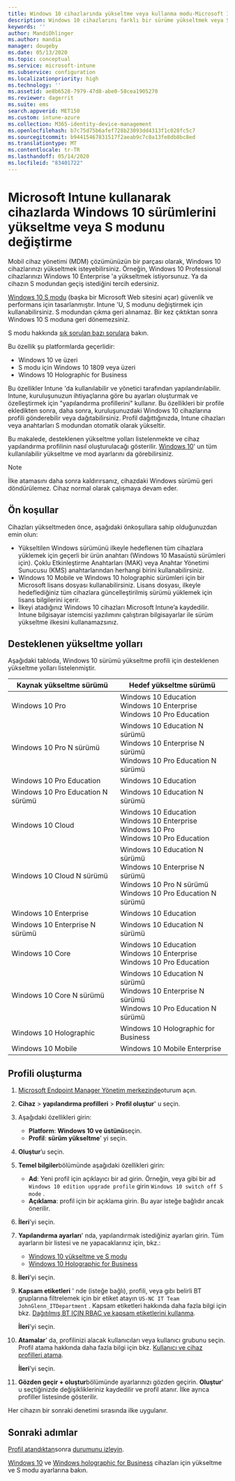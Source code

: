 ```yaml
---
title: Windows 10 cihazlarında yükseltme veya kullanma modu-Microsoft Intune-Azure | Microsoft Docs
description: Windows 10 cihazlarını farklı bir sürüme yükseltmek veya S moduna geçmek için Microsoft Intune kullanın. Yöneticiler, Windows 10 Professional 'ı Windows 10 Enterprise 'a yükseltmek için bir cihaz yapılandırma profili kullanabilir ve S modundan geçiş yapabilir. Windows 10 Pro, N sürümü, eğitim, bulut, kurumsal, Core, Holographic ve mobil için desteklenen yükseltme yollarına bakın.
keywords: ''
author: MandiOhlinger
ms.author: mandia
manager: dougeby
ms.date: 05/13/2020
ms.topic: conceptual
ms.service: microsoft-intune
ms.subservice: configuration
ms.localizationpriority: high
ms.technology: ''
ms.assetid: ae8b6528-7979-47d8-abe0-58cea1905270
ms.reviewer: dagerrit
ms.suite: ems
search.appverid: MET150
ms.custom: intune-azure
ms.collection: M365-identity-device-management
ms.openlocfilehash: b7c75d75b6afef728b23093dd4313f1c028fc5c7
ms.sourcegitcommit: b94415467831517f2aeab9c7c8a13fe8db8bc8ed
ms.translationtype: MT
ms.contentlocale: tr-TR
ms.lasthandoff: 05/14/2020
ms.locfileid: "83401722"
---
```

# <a name="upgrade-windows-10-editions-or-switch-out-of-s-mode-on-devices-using-microsoft-intune"></a>Microsoft Intune kullanarak cihazlarda Windows 10 sürümlerini yükseltme veya S modunu değiştirme

Mobil cihaz yönetimi (MDM) çözümünüzün bir parçası olarak, Windows 10 cihazlarınızı yükseltmek isteyebilirsiniz. Örneğin, Windows 10 Professional cihazlarınızı Windows 10 Enterprise 'a yükseltmek istiyorsunuz. Ya da cihazın S modundan geçiş istediğini tercih edersiniz.

[Windows 10 S modu](https://support.microsoft.com/help/4456067/windows-10-switch-out-of-s-mode) (başka bir Microsoft Web sitesini açar) güvenlik ve performans için tasarlanmıştır. Intune 'U, S modunu değiştirmek için kullanabilirsiniz. S modundan çıkma geri alınamaz. Bir kez çıktıktan sonra Windows 10 S moduna geri dönemezsiniz.

S modu hakkında [sık sorulan bazı sorulara](https://support.microsoft.com/help/4020089/windows-10-in-s-mode-faq) bakın.

Bu özellik şu platformlarda geçerlidir:

- Windows 10 ve üzeri
- S modu için Windows 10 1809 veya üzeri
- Windows 10 Holographic for Business

Bu özellikler Intune 'da kullanılabilir ve yönetici tarafından yapılandırılabilir. Intune, kuruluşunuzun ihtiyaçlarına göre bu ayarları oluşturmak ve özelleştirmek için "yapılandırma profillerini" kullanır. Bu özellikleri bir profile ekledikten sonra, daha sonra, kuruluşunuzdaki Windows 10 cihazlarına profili gönderebilir veya dağıtabilirsiniz. Profil dağıttığınızda, Intune cihazları veya anahtarları S modundan otomatik olarak yükseltir.

Bu makalede, desteklenen yükseltme yolları listelenmekte ve cihaz yapılandırma profilinin nasıl oluşturulacağı gösterilir. [Windows 10](edition-upgrade-windows-settings.md)' un tüm kullanılabilir yükseltme ve mod ayarlarını da görebilirsiniz.

> [!NOTE]
> İlke atamasını daha sonra kaldırırsanız, cihazdaki Windows sürümü geri döndürülemez. Cihaz normal olarak çalışmaya devam eder.

## <a name="prerequisites"></a>Ön koşullar

Cihazları yükseltmeden önce, aşağıdaki önkoşullara sahip olduğunuzdan emin olun:

- Yükseltilen Windows sürümünü ilkeyle hedeflenen tüm cihazlara yüklemek için geçerli bir ürün anahtarı (Windows 10 Masaüstü sürümleri için). Çoklu Etkinleştirme Anahtarları (MAK) veya Anahtar Yönetimi Sunucusu (KMS) anahtarlarından herhangi birini kullanabilirsiniz.
- Windows 10 Mobile ve Windows 10 holographic sürümleri için bir Microsoft lisans dosyası kullanabilirsiniz. Lisans dosyası, ilkeyle hedeflediğiniz tüm cihazlara güncelleştirilmiş sürümü yüklemek için lisans bilgilerini içerir.
- İlkeyi atadığınız Windows 10 cihazları Microsoft Intune’a kaydedilir. Intune bilgisayar istemcisi yazılımını çalıştıran bilgisayarlar ile sürüm yükseltme ilkesini kullanamazsınız.

## <a name="supported-upgrade-paths"></a>Desteklenen yükseltme yolları

Aşağıdaki tabloda, Windows 10 sürümü yükseltme profili için desteklenen yükseltme yolları listelenmiştir.

| Kaynak yükseltme sürümü | Hedef yükseltme sürümü |
|---|---|
| Windows 10 Pro | Windows 10 Education <br/>Windows 10 Enterprise <br/>Windows 10 Pro Education |
| Windows 10 Pro N sürümü | Windows 10 Education N sürümü <br/>Windows 10 Enterprise N sürümü <br/>Windows 10 Pro Education N sürümü | 
| Windows 10 Pro Education | Windows 10 Education | 
| Windows 10 Pro Education N sürümü | Windows 10 Education N sürümü |
| Windows 10 Cloud | Windows 10 Education <br/>Windows 10 Enterprise <br/>Windows 10 Pro <br/>Windows 10 Pro Education | 
| Windows 10 Cloud N sürümü | Windows 10 Education N sürümü <br/>Windows 10 Enterprise N sürümü <br/>Windows 10 Pro N sürümü <br/>Windows 10 Pro Education N sürümü | 
| Windows 10 Enterprise | Windows 10 Education | 
| Windows 10 Enterprise N sürümü | Windows 10 Education N sürümü | 
| Windows 10 Core | Windows 10 Education <br/>Windows 10 Enterprise <br/>Windows 10 Pro Education | 
| Windows 10 Core N sürümü | Windows 10 Education N sürümü <br/>Windows 10 Enterprise N sürümü <br/>Windows 10 Pro Education N sürümü | 
| Windows 10 Holographic | Windows 10 Holographic for Business |
| Windows 10 Mobile | Windows 10 Mobile Enterprise |

<!--The following table provides information about the supported upgrade paths for Windows 10 editions in this policy:

![supported](./media/edition-upgrade-configure-windows-10/check_grn.png)  (X) = not supported    
![unsupported](./media/edition-upgrade-configure-windows-10/x_blk.png)    (green checkmark) = supported    

|Upgrade from edition\Upgrade to edition|Education|Education N|Pro Education|Pro Education N|Enterprise|Enterprise N|Professional|Professional N|Mobile Enterprise|Holographic for Business|
|--------|--------|--------|--------|--------|--------|--------|--------|--------|--------|--------|--------|
|Pro|![supported](./media/edition-upgrade-configure-windows-10/check_grn.png)|![unsupported](./media/edition-upgrade-configure-windows-10/x_blk.png)|![supported](./media/edition-upgrade-configure-windows-10/check_grn.png)|![unsupported](./media/edition-upgrade-configure-windows-10/x_blk.png)|![supported](./media/edition-upgrade-configure-windows-10/check_grn.png)|![unsupported](./media/edition-upgrade-configure-windows-10/x_blk.png)|![unsupported](./media/edition-upgrade-configure-windows-10/x_blk.png)|![unsupported](./media/edition-upgrade-configure-windows-10/x_blk.png)|![unsupported](./media/edition-upgrade-configure-windows-10/x_blk.png)|![unsupported](./media/edition-upgrade-configure-windows-10/x_blk.png)|
|Pro N|![unsupported](./media/edition-upgrade-configure-windows-10/x_blk.png)|![supported](./media/edition-upgrade-configure-windows-10/check_grn.png)|![unsupported](./media/edition-upgrade-configure-windows-10/x_blk.png)|![supported](./media/edition-upgrade-configure-windows-10/check_grn.png)|![unsupported](./media/edition-upgrade-configure-windows-10/x_blk.png)|![supported](./media/edition-upgrade-configure-windows-10/check_grn.png)|![unsupported](./media/edition-upgrade-configure-windows-10/x_blk.png)|![unsupported](./media/edition-upgrade-configure-windows-10/x_blk.png)|![unsupported](./media/edition-upgrade-configure-windows-10/x_blk.png)|![unsupported](./media/edition-upgrade-configure-windows-10/x_blk.png)|
|Pro Education|![supported](./media/edition-upgrade-configure-windows-10/check_grn.png)|![unsupported](./media/edition-upgrade-configure-windows-10/x_blk.png)|![unsupported](./media/edition-upgrade-configure-windows-10/x_blk.png)|![unsupported](./media/edition-upgrade-configure-windows-10/x_blk.png)|![unsupported](./media/edition-upgrade-configure-windows-10/x_blk.png)|![unsupported](./media/edition-upgrade-configure-windows-10/x_blk.png)|![unsupported](./media/edition-upgrade-configure-windows-10/x_blk.png)|![unsupported](./media/edition-upgrade-configure-windows-10/x_blk.png)|![unsupported](./media/edition-upgrade-configure-windows-10/x_blk.png)|![unsupported](./media/edition-upgrade-configure-windows-10/x_blk.png)|
|Pro Education N|![unsupported](./media/edition-upgrade-configure-windows-10/x_blk.png)|![supported](./media/edition-upgrade-configure-windows-10/check_grn.png)|![unsupported](./media/edition-upgrade-configure-windows-10/x_blk.png)|![unsupported](./media/edition-upgrade-configure-windows-10/x_blk.png)|![unsupported](./media/edition-upgrade-configure-windows-10/x_blk.png)|![unsupported](./media/edition-upgrade-configure-windows-10/x_blk.png)|![unsupported](./media/edition-upgrade-configure-windows-10/x_blk.png)|![unsupported](./media/edition-upgrade-configure-windows-10/x_blk.png)|![unsupported](./media/edition-upgrade-configure-windows-10/x_blk.png)|![unsupported](./media/edition-upgrade-configure-windows-10/x_blk.png)|
|Cloud|![supported](./media/edition-upgrade-configure-windows-10/check_grn.png)|![unsupported](./media/edition-upgrade-configure-windows-10/x_blk.png)|![supported](./media/edition-upgrade-configure-windows-10/check_grn.png)|![unsupported](./media/edition-upgrade-configure-windows-10/x_blk.png)|![supported](./media/edition-upgrade-configure-windows-10/check_grn.png)|![unsupported](./media/edition-upgrade-configure-windows-10/x_blk.png)|![supported](./media/edition-upgrade-configure-windows-10/check_grn.png)|![unsupported](./media/edition-upgrade-configure-windows-10/x_blk.png)|![unsupported](./media/edition-upgrade-configure-windows-10/x_blk.png)|![unsupported](./media/edition-upgrade-configure-windows-10/x_blk.png)|
|Cloud N|![unsupported](./media/edition-upgrade-configure-windows-10/x_blk.png)|![supported](./media/edition-upgrade-configure-windows-10/check_grn.png)|![unsupported](./media/edition-upgrade-configure-windows-10/x_blk.png)|![supported](./media/edition-upgrade-configure-windows-10/check_grn.png)|![unsupported](./media/edition-upgrade-configure-windows-10/x_blk.png)|![supported](./media/edition-upgrade-configure-windows-10/check_grn.png)|![unsupported](./media/edition-upgrade-configure-windows-10/x_blk.png)|![supported](./media/edition-upgrade-configure-windows-10/check_grn.png)|![unsupported](./media/edition-upgrade-configure-windows-10/x_blk.png)|![unsupported](./media/edition-upgrade-configure-windows-10/x_blk.png)|
|Enterprise|![supported](./media/edition-upgrade-configure-windows-10/check_grn.png)|![unsupported](./media/edition-upgrade-configure-windows-10/x_blk.png)|![unsupported](./media/edition-upgrade-configure-windows-10/x_blk.png)|![unsupported](./media/edition-upgrade-configure-windows-10/x_blk.png)|![unsupported](./media/edition-upgrade-configure-windows-10/x_blk.png)|![unsupported](./media/edition-upgrade-configure-windows-10/x_blk.png)|![unsupported](./media/edition-upgrade-configure-windows-10/x_blk.png)|![unsupported](./media/edition-upgrade-configure-windows-10/x_blk.png)|![unsupported](./media/edition-upgrade-configure-windows-10/x_blk.png)|![unsupported](./media/edition-upgrade-configure-windows-10/x_blk.png)|
|Enterprise N|![unsupported](./media/edition-upgrade-configure-windows-10/x_blk.png)|![supported](./media/edition-upgrade-configure-windows-10/check_grn.png)|![unsupported](./media/edition-upgrade-configure-windows-10/x_blk.png)|![unsupported](./media/edition-upgrade-configure-windows-10/x_blk.png)|![unsupported](./media/edition-upgrade-configure-windows-10/x_blk.png)|![unsupported](./media/edition-upgrade-configure-windows-10/x_blk.png)|![unsupported](./media/edition-upgrade-configure-windows-10/x_blk.png)|![unsupported](./media/edition-upgrade-configure-windows-10/x_blk.png)|![unsupported](./media/edition-upgrade-configure-windows-10/x_blk.png)|![unsupported](./media/edition-upgrade-configure-windows-10/x_blk.png)|
|Core|![supported](./media/edition-upgrade-configure-windows-10/check_grn.png)|![unsupported](./media/edition-upgrade-configure-windows-10/x_blk.png)|![supported](./media/edition-upgrade-configure-windows-10/check_grn.png)|![unsupported](./media/edition-upgrade-configure-windows-10/x_blk.png)|![unsupported](./media/edition-upgrade-configure-windows-10/x_blk.png)|![unsupported](./media/edition-upgrade-configure-windows-10/x_blk.png)|![unsupported](./media/edition-upgrade-configure-windows-10/x_blk.png)|![unsupported](./media/edition-upgrade-configure-windows-10/x_blk.png)|![unsupported](./media/edition-upgrade-configure-windows-10/x_blk.png)|![unsupported](./media/edition-upgrade-configure-windows-10/x_blk.png)|
|Core N|![unsupported](./media/edition-upgrade-configure-windows-10/x_blk.png)|![supported](./media/edition-upgrade-configure-windows-10/check_grn.png)|![unsupported](./media/edition-upgrade-configure-windows-10/x_blk.png)|![supported](./media/edition-upgrade-configure-windows-10/check_grn.png)|![unsupported](./media/edition-upgrade-configure-windows-10/x_blk.png)|![unsupported](./media/edition-upgrade-configure-windows-10/x_blk.png)|![unsupported](./media/edition-upgrade-configure-windows-10/x_blk.png)|![unsupported](./media/edition-upgrade-configure-windows-10/x_blk.png)|![unsupported](./media/edition-upgrade-configure-windows-10/x_blk.png)|![unsupported](./media/edition-upgrade-configure-windows-10/x_blk.png)|
|Mobile|![unsupported](./media/edition-upgrade-configure-windows-10/x_blk.png)|![unsupported](./media/edition-upgrade-configure-windows-10/x_blk.png)|![unsupported](./media/edition-upgrade-configure-windows-10/x_blk.png)|![unsupported](./media/edition-upgrade-configure-windows-10/x_blk.png)|![unsupported](./media/edition-upgrade-configure-windows-10/x_blk.png)|![unsupported](./media/edition-upgrade-configure-windows-10/x_blk.png)|![unsupported](./media/edition-upgrade-configure-windows-10/x_blk.png)|![unsupported](./media/edition-upgrade-configure-windows-10/x_blk.png)|![supported](./media/edition-upgrade-configure-windows-10/check_grn.png)|![unsupported](./media/edition-upgrade-configure-windows-10/x_blk.png)|
|Holographic|![unsupported](./media/edition-upgrade-configure-windows-10/x_blk.png)|![unsupported](./media/edition-upgrade-configure-windows-10/x_blk.png)|![unsupported](./media/edition-upgrade-configure-windows-10/x_blk.png)|![unsupported](./media/edition-upgrade-configure-windows-10/x_blk.png)|![unsupported](./media/edition-upgrade-configure-windows-10/x_blk.png)|![unsupported](./media/edition-upgrade-configure-windows-10/x_blk.png)|![unsupported](./media/edition-upgrade-configure-windows-10/x_blk.png)|![unsupported](./media/edition-upgrade-configure-windows-10/x_blk.png)|![unsupported](./media/edition-upgrade-configure-windows-10/x_blk.png)|![supported](./media/edition-upgrade-configure-windows-10/check_grn.png) -->

## <a name="create-the-profile"></a>Profili oluşturma

1. [Microsoft Endpoint Manager Yönetim merkezinde](https://go.microsoft.com/fwlink/?linkid=2109431)oturum açın.
2. **Cihaz**  >  **yapılandırma profilleri**  >  **Profil oluştur**' u seçin.
3. Aşağıdaki özellikleri girin:

    - **Platform**: **Windows 10 ve üstünü**seçin.
    - **Profil**: **sürüm yükseltme**' yi seçin.

4. **Oluştur**’u seçin.
5. **Temel bilgiler**bölümünde aşağıdaki özellikleri girin:

    - **Ad**: Yeni profil için açıklayıcı bir ad girin. Örneğin, veya gibi bir ad `Windows 10 edition upgrade profile` girin `Windows 10 switch off S mode` .
    - **Açıklama**: profil için bir açıklama girin. Bu ayar isteğe bağlıdır ancak önerilir.

6. **İleri**’yi seçin.
7. **Yapılandırma ayarları**' nda, yapılandırmak istediğiniz ayarları girin. Tüm ayarların bir listesi ve ne yapacaklarınız için, bkz.:

    - [Windows 10 yükseltme ve S modu](edition-upgrade-windows-settings.md)
    - [Windows 10 Holographic for Business](holographic-upgrade.md)

8. **İleri**’yi seçin.

9. **Kapsam etiketleri** ' nde (isteğe bağlı), profili, veya gıbı belirli BT gruplarına filtrelemek için bir etiket atayın `US-NC IT Team` `JohnGlenn_ITDepartment` . Kapsam etiketleri hakkında daha fazla bilgi için bkz. [Dağıtılmış BT IÇIN RBAC ve kapsam etiketlerini kullanma](../fundamentals/scope-tags.md).

    **İleri**’yi seçin.

10. **Atamalar**' da, profilinizi alacak kullanıcıları veya kullanıcı grubunu seçin. Profil atama hakkında daha fazla bilgi için bkz. [Kullanıcı ve cihaz profilleri atama](device-profile-assign.md).

    **İleri**’yi seçin.

11. **Gözden geçir + oluştur**bölümünde ayarlarınızı gözden geçirin. **Oluştur**' u seçtiğinizde değişiklikleriniz kaydedilir ve profil atanır. İlke ayrıca profiller listesinde gösterilir.

Her cihazın bir sonraki denetimi sırasında ilke uygulanır.

## <a name="next-steps"></a>Sonraki adımlar

[Profil atandıktan](device-profile-assign.md)sonra [durumunu izleyin](device-profile-monitor.md).

[Windows 10](edition-upgrade-windows-settings.md) ve [Windows holographic for Business](holographic-upgrade.md) cihazları için yükseltme ve S modu ayarlarına bakın.
